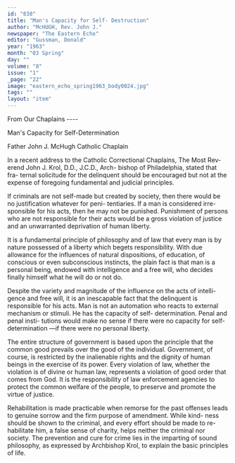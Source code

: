 ```yaml
---
id: "838"
title: "Man's Capacity for Self- Destruction"
author: "McHUGH, Rev. John J."
newspaper: "The Eastern Echo"
editor: "Gussman, Donald"
year: "1963"
month: "03 Spring"
day: ""
volume: "8"
issue: "1"
_page: "22"
image: "eastern_echo_spring1963_body0024.jpg"
tags: ""
layout: "item"
---
```

From Our Chaplains ----

Man's Capacity for
Self-Determination

Father John J. McHugh
Catholic Chaplain

In a recent address to the Catholic
Correctional Chaplains, The Most Rev-
erend John J. Krol, D.D., J.C.D., Arch-
bishop of Philadelphia, stated that fra-
ternal solicitude for the delinquent
should be encouraged but not at the
expense of foregoing fundamental and
judicial principles.

If criminals are not self-made but
created by society, then there would
be no justification whatever for peni-
tentiaries. If a man is considered irre-
sponsible for his acts, then he may not
be punished. Punishment of persons
who are not responsible for their acts
would be a gross violation of justice
and an unwarranted deprivation of
human liberty.

It is a fundamental principle of
philosophy and of law that every man
is by nature possessed of a liberty
which begets responsibility. With due
allowance for the influences of natural
dispositions, of education, of conscious
or even subconscious instincts, the
plain fact is that man is a personal
being, endowed with intelligence and
a free will, who decides finally himself
what he will do or not do.

Despite the variety and magnitude
of the influence on the acts of intelli-
gence and free will, it is an inescapable
fact that the delinquent is responsible
for his acts. Man is not an automation
who reacts to external mechanism or
stimuli. He has the capacity of self-
determination. Penal and penal insti-
tutions would make no sense if there
were no capacity for self-determination
—if there were no personal liberty.

The entire structure of government
is based upon the principle that the
common good prevails over the good
of the individual. Government, of
course, is restricted by the inalienable
rights and the dignity of human beings
in the exercise of its power. Every
violation of law, whether the violation
is of divine or human law, represents
a violation of good order that comes
from God. It is the responsibility of
law enforcement agencies to protect
the common welfare of the people, to
preserve and promote the virtue of
justice.

Rehabilitation is made practicable
when remorse for the past offenses
leads to genuine sorrow and the firm
purpose of amendment. While kind-
ness should be shown to the criminal,
and every effort should be made to re-
habilitate him, a false sense of charity,
helps neither the criminal nor society.
The prevention and cure for crime lies
in the imparting of sound philosophy,
as expressed by Archbishop Krol, to
explain the basic principles of life.
